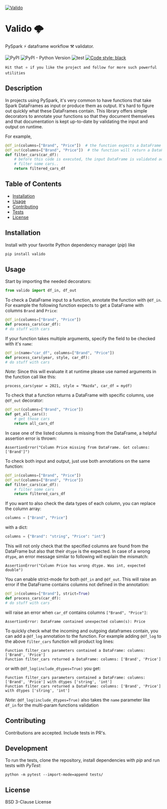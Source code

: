 <a href="https://ibb.co/gZdDQ7S"><img src="https://i.ibb.co/d4tQXcP/Valido.png" alt="Valido" border="0"></a>

# Valido 🌩  

PySpark ⚡ dataframe workflow ⚒ validator. 

![PyPI](https://img.shields.io/pypi/v/valido)
![PyPI - Python Version](https://img.shields.io/pypi/pyversions/valido)
![test](https://github.com/Spratiher9/Valido/workflows/Valido/badge.svg)
[![Code style: black](https://img.shields.io/badge/code%20style-black-000000.svg)](https://github.com/psf/black)

`Hit that ⭐ if you like the project and follow for more such powerful utilities`

## Description

In projects using PySpark, it's very common to have functions that take Spark DataFrames as input or produce them as
output. It's hard to figure out quickly what these DataFrames contain. This library offers simple decorators to annotate
your functions so that they document themselves and that documentation is kept up-to-date by validating the input and
output on runtime.

For example,

```python
@df_in(columns=["Brand", "Price"])  # the function expects a DataFrame as input parameter with columns Brand and Price
@df_out(columns=["Brand", "Price"])  # the function will return a DataFrame with columns Brand and Price
def filter_cars(car_df):
    # before this code is executed, the input DataFrame is validated according to the above decorator
    # filter some cars..
    return filtered_cars_df
```

## Table of Contents

* [Installation](#installation)
* [Usage](#usage)
* [Contributing](#contributing)
* [Tests](#tests)
* [License](#license)

## Installation

Install with your favorite Python dependency manager (_pip_) like

```sh
pip install valido
```

## Usage

Start by importing the needed decorators:

```python
from valido import df_in, df_out
```

To check a DataFrame input to a function, annotate the function with `@df_in`. For example the following function
expects to get a DataFrame with columns `Brand` and `Price`:

```python
@df_in(columns=["Brand", "Price"])
def process_cars(car_df):
# do stuff with cars
```

If your function takes multiple arguments, specify the field to be checked with it's `name`:

```python
@df_in(name="car_df", columns=["Brand", "Price"])
def process_cars(year, style, car_df):
# do stuff with cars
```

_Note:_
Since this will evaluate it at runtime please use named arguments in the function call like this:
```
process_cars(year = 2021, style = "Mazda", car_df = mydf)
```

To check that a function returns a DataFrame with specific columns, use `@df_out` decorator:

```python
@df_out(columns=["Brand", "Price"])
def get_all_cars():
    # get those cars
    return all_cars_df
```

In case one of the listed columns is missing from the DataFrame, a helpful assertion error is thrown:

```shell
AssertionError("Column Price missing from DataFrame. Got columns: ['Brand']")
```

To check both input and output, just use both annotations on the same function:

```python
@df_in(columns=["Brand", "Price"])
@df_out(columns=["Brand", "Price"])
def filter_cars(car_df):
    # filter some cars
    return filtered_cars_df
```

If you want to also check the data types of each column, you can replace the column array:

```python
columns = ["Brand", "Price"]
```

with a dict:

```python
columns = {"Brand": "string", "Price": "int"}
```

This will not only check that the specified columns are found from the DataFrame but also that their `dtype` is the
expected. In case of a wrong `dtype`, an error message similar to following will explain the mismatch:

```shell
AssertionError("Column Price has wrong dtype. Was int, expected double")
```

You can enable strict-mode for both `@df_in` and `@df_out`. This will raise an error if the DataFrame contains columns
not defined in the annotation:

```python
@df_in(columns=["Brand"], strict=True)
def process_cars(car_df):
# do stuff with cars
```

will raise an error when `car_df` contains columns `["Brand", "Price"]`:

```shell
AssertionError: DataFrame contained unexpected column(s): Price
```

To quickly check what the incoming and outgoing dataframes contain, you can add a `@df_log` annotation to the function.
For example adding `@df_log` to the above `filter_cars` function will product log lines:

```shell
Function filter_cars parameters contained a DataFrame: columns: ['Brand', 'Price']
Function filter_cars returned a DataFrame: columns: ['Brand', 'Price']
```

or with `@df_log(include_dtypes=True)` you get:

```shell
Function filter_cars parameters contained a DataFrame: columns: ['Brand', 'Price'] with dtypes ['string', 'int']
Function filter_cars returned a DataFrame: columns: ['Brand', 'Price'] with dtypes ['string', 'int']
```

_Note_:
`@df_log(include_dtypes=True)` also takes the `name` parameter like `df_in` for the multi-param functions validation

## Contributing

Contributions are accepted. Include tests in PR's.

## Development

To run the tests, clone the repository, install dependencies with _pip_ and run tests with _PyTest_:

```shell
python -m pytest --import-mode=append tests/
```

## License

BSD 3-Clause License
